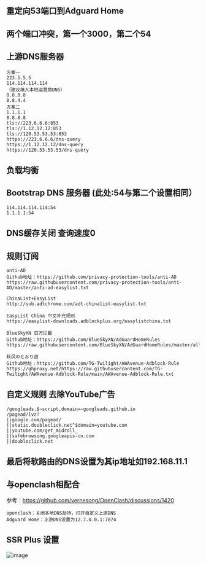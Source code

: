 ## 重定向53端口到Adguard Home

## 两个端口冲突，第一个3000，第二个54

## 上游DNS服务器
```
方案一
223.5.5.5
114.114.114.114
（建议填入本地运营商DNS）
8.8.8.8
8.8.4.4
方案二
1.1.1.1
8.8.8.8
tls://223.6.6.6:853
tls://1.12.12.12:853
tls://120.53.53.53:853
https://223.6.6.6/dns-query
https://1.12.12.12/dns-query
https://120.53.53.53/dns-query
```

## 负载均衡

## Bootstrap DNS 服务器   (此处:54与第二个设置相同）
```
114.114.114.114:54
1.1.1.1:54
```

## DNS缓存关闭 查询速度0


## 规则订阅

```
anti-AD 
Github地址：https://github.com/privacy-protection-tools/anti-AD
https://raw.githubusercontent.com/privacy-protection-tools/anti-AD/master/anti-ad-easylist.txt
 
ChinaList+EasyList
http://sub.adtchrome.com/adt-chinalist-easylist.txt
 
EasyList China 中文补充规则
https://easylist-downloads.adblockplus.org/easylistchina.txt

BlueSkyXN 百万拦截
Github地址：https://github.com/BlueSkyXN/AdGuardHomeRules
https://raw.githubusercontent.com/BlueSkyXN/AdGuardHomeRules/master/all.txt

秋风のとおり道
Github地址：https://github.com/TG-Twilight/AWAvenue-Adblock-Rule
https://ghproxy.net/https://raw.githubusercontent.com/TG-Twilight/AWAvenue-Adblock-Rule/main/AWAvenue-Adblock-Rule.txt
```

## 自定义规则 去除YouTube广告
```
/googleads.$~script,domain=~googleads.github.io
/pagead/lvz?
||google.com/pagead/
||static.doubleclick.net^$domain=youtube.com
||youtube.com/get_midroll_
||safebrowsing.googleapis-cn.com
||doubleclick.net
```


## 最后将软路由的DNS设置为其ip地址如192.168.11.1


## 与openclash相配合
参考：https://github.com/vernesong/OpenClash/discussions/1420
```
openclash：关闭本地DNS劫持，打开自定义上游DNS
Adguard Home：上游DNS设置为12.7.0.0.1:7874
```
## SSR Plus 设置
![image](https://user-images.githubusercontent.com/66954900/227261341-76f48a37-9bce-40c2-ab3f-aa50a729a1fd.png)

